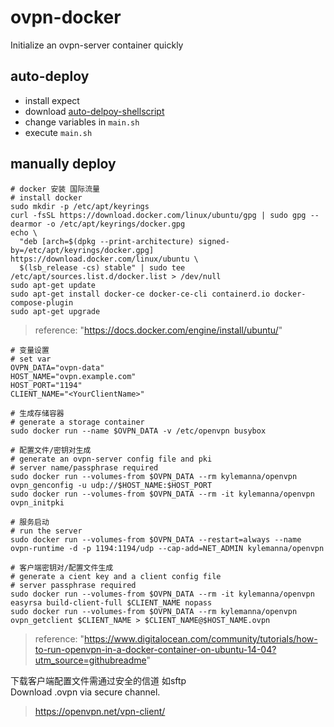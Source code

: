 # ovpn-docker
Initialize an ovpn-server container quickly
## auto-deploy
- install expect
- download [auto-delpoy-shellscript](https://github.com/cfbsks/ovpn-docker/releases/download/auto-deploy/autovpn.zip)  
- change variables in `main.sh`  
- execute `main.sh`

## manually deploy
```
# docker 安装 国际流量
# install docker 
sudo mkdir -p /etc/apt/keyrings
curl -fsSL https://download.docker.com/linux/ubuntu/gpg | sudo gpg --dearmor -o /etc/apt/keyrings/docker.gpg
echo \
  "deb [arch=$(dpkg --print-architecture) signed-by=/etc/apt/keyrings/docker.gpg] https://download.docker.com/linux/ubuntu \
  $(lsb_release -cs) stable" | sudo tee /etc/apt/sources.list.d/docker.list > /dev/null
sudo apt-get update
sudo apt-get install docker-ce docker-ce-cli containerd.io docker-compose-plugin
sudo apt-get upgrade
```
> reference: "https://docs.docker.com/engine/install/ubuntu/"

```
# 变量设置
# set var
OVPN_DATA="ovpn-data"
HOST_NAME="ovpn.example.com"
HOST_PORT="1194"
CLIENT_NAME="<YourClientName>"

# 生成存储容器
# generate a storage container
sudo docker run --name $OVPN_DATA -v /etc/openvpn busybox

# 配置文件/密钥对生成
# generate an ovpn-server config file and pki
# server name/passphrase required
sudo docker run --volumes-from $OVPN_DATA --rm kylemanna/openvpn ovpn_genconfig -u udp://$HOST_NAME:$HOST_PORT
sudo docker run --volumes-from $OVPN_DATA --rm -it kylemanna/openvpn ovpn_initpki

# 服务启动
# run the server
sudo docker run --volumes-from $OVPN_DATA --restart=always --name ovpn-runtime -d -p 1194:1194/udp --cap-add=NET_ADMIN kylemanna/openvpn

# 客户端密钥对/配置文件生成
# generate a cient key and a client config file
# server passphrase required
sudo docker run --volumes-from $OVPN_DATA --rm -it kylemanna/openvpn easyrsa build-client-full $CLIENT_NAME nopass
sudo docker run --volumes-from $OVPN_DATA --rm kylemanna/openvpn ovpn_getclient $CLIENT_NAME > $CLIENT_NAME@$HOST_NAME.ovpn
```
> reference: "https://www.digitalocean.com/community/tutorials/how-to-run-openvpn-in-a-docker-container-on-ubuntu-14-04?utm_source=githubreadme"

下载客户端配置文件需通过安全的信道 如sftp  
Download <ClientName>.ovpn via secure channel.  

> https://openvpn.net/vpn-client/
  
